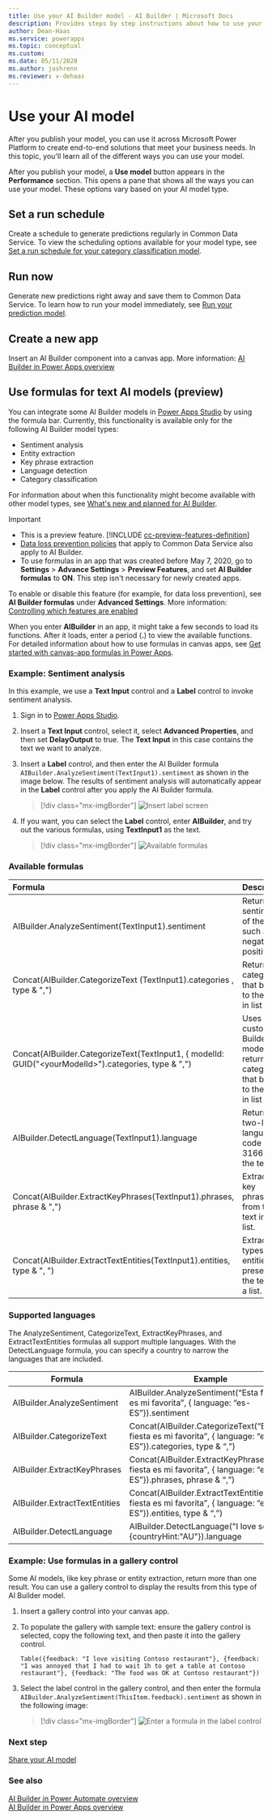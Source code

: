 ```yaml
---
title: Use your AI Builder model - AI Builder | Microsoft Docs
description: Provides steps by step instructions about how to use your model in AI Builder.
author: Dean-Haas
ms.service: powerapps
ms.topic: conceptual
ms.custom: 
ms.date: 05/11/2020
ms.author: joshrenn
ms.reviewer: v-dehaas
---
```


# Use your AI model

After you publish your model, you can use it across Microsoft Power Platform to create end-to-end solutions that meet your business needs. In this topic, you'll learn all of the different ways you can use your model.

After you publish your model, a **Use model** button appears in the **Performance** section. This opens a pane that shows all the ways you can use your model. These options vary based on your AI model type.

## Set a run schedule

Create a schedule to generate predictions regularly in Common Data Service. To view the scheduling options available for your model type, see [Set a run schedule for your category classification model](text-classification-model-use-tags.md#set-run-schedule-on-common-data-service).

## Run now

Generate new predictions right away and save them to Common Data Service. To learn how to run your model immediately<!--I couldn't find anything that talked about the **Run now** command for different model types.-->, see [Run your prediction model](prediction-use.md#prediction-run).<!--Edit okay? The original [link]() didn't seem to be right.-->

## Create a new app

Insert an AI Builder component into a canvas app. More information: [AI Builder in Power Apps overview](use-in-powerapps-overview.md)

<a name="use-formulas-for-text-ai-models"></a>

## Use formulas for text AI models (preview)

You can integrate some AI Builder models in [Power Apps Studio](https://create.powerapps.com) by using the formula bar. Currently, this functionality is available only for the following AI Builder model types:

* Sentiment analysis
* Entity extraction
* Key phrase extraction
* Language detection
* Category classification

For information about when this functionality might become available with other model types, see [What's new and planned for AI Builder](/power-platform-release-plan/2019wave2/ai-builder/planned-features).

 > [!IMPORTANT]
 >* This is a preview feature. [!INCLUDE [cc-preview-features-definition](includes/cc-preview-features-definition.md)]
 >* [Data loss prevention policies](/power-platform/admin/wp-data-loss-prevention) that apply to Common Data Service also apply to AI Builder.
 >* To use formulas in an app that was created before May 7, 2020, go to **Settings** > **Advance Settings** > **Preview Features**, and set **AI Builder formulas** to **ON**. This step isn't necessary for newly created apps.

To enable or disable this feature (for example, for data loss prevention), see **AI Builder formulas** under **Advanced Settings**. More information: [Controlling which features are enabled](/powerapps/maker/canvas-apps/working-with-experimental-preview#controlling-which-features-are-enabled)

When you enter **AIBuilder** in an app, it might take a few seconds to load its functions. After it loads, enter a period (**.**) to view the available functions. For detailed information about how to use formulas in canvas apps, see [Get started with canvas-app formulas in Power Apps](/powerapps/maker/canvas-apps/working-with-formulas).

### Example: Sentiment analysis

In this example, we use a **Text Input** control and a **Label** control to invoke sentiment analysis.

1. Sign in to [Power Apps Studio](https://create.powerapps.com).

1. Insert a **Text Input** control, select it, select **Advanced Properties**, and then set **DelayOutput** to true. The **Text Input** in this case contains the text we want to analyze.

1. Insert a **Label** control, and then enter the AI Builder formula `AIBuilder.AnalyzeSentiment(TextInput1).sentiment` as shown in the image below<!--We don't want the image to carry any information that isn't also available in text.-->. The results of sentiment analysis will automatically appear in the **Label** control after you apply the AI Builder formula.

    > [!div class="mx-imgBorder"]
    > ![Insert label screen](media/formula-insert-label.png "Insert label screen")

1. If you want, you can select the **Label** control, enter **AIBuilder**, and try out the various formulas, using **TextInput1** as the text.

    > [!div class="mx-imgBorder"]
    > ![Available formulas](media/formula-menu.png "Available formulas")

### Available formulas

|Formula|Description|
|:-----|:-----|
AIBuilder.AnalyzeSentiment(TextInput1).sentiment|Returns the sentiment of the text, such as negative or positive.
Concat(AIBuilder.CategorizeText (TextInput1).categories , type & ",")|Returns all categories that belong to the text, in list form.
Concat(AIBuilder.CategorizeText(TextInput1, { modelId: GUID("\<yourModelId\>").categories, type & ",")|Uses your custom AI Builder model to return all categories that belong to the text, in list form.
AIBuilder.DetectLanguage(TextInput1).language|Returns the two-letter language code (ISO 3166) of the text.
Concat(AIBuilder.ExtractKeyPhrases(TextInput1).phrases, phrase & ",")|Extracts all key phrases from the text into a list.
Concat(AIBuilder.ExtractTextEntities(TextInput1).entities, type & ", ")|Extracts the types of entities present in the text into a list.

### Supported languages

The AnalyzeSentiment, CategorizeText, ExtractKeyPhrases, and ExtractTextEntities formulas all support multiple languages. With the DetectLanguage formula, you can specify a country to narrow the languages that are included.

|     Formula                          |     Example                                                                                                                   |     Languages   |
|--------------------------------------|-------------------------------------------------------------------------------------------------------------------------------|------------------------------|
|     AIBuilder.AnalyzeSentiment       |     AIBuilder.AnalyzeSentiment(“Esta   fiesta es mi favorita”, { language: “es-ES”}).sentiment                                |     [Link](https://docs.microsoft.com/azure/cognitive-services/text-analytics/language-support?tabs=sentiment-analysis)                     |
|     AIBuilder.CategorizeText         |     Concat(AIBuilder.CategorizeText(“Esta   fiesta es mi favorita”, { language: “es-ES”}).categories, type & “,”)             |     [Link](https://docs.microsoft.com/ai-builder/prebuilt-category-classification#supported-data-format-and-languages)                     |
|     AIBuilder.ExtractKeyPhrases      |     Concat(AIBuilder.ExtractKeyPhrases(“Esta   fiesta es mi favorita”, { language: “es-ES”}).phrases, phrase & “,”)           |     [Link](https://docs.microsoft.com/azure/cognitive-services/text-analytics/language-support?tabs=key-phrase-extraction)                     |
|     AIBuilder.ExtractTextEntities    |     Concat(AIBuilder.ExtractTextEntities(“Esta   fiesta es mi favorita”, { language: “es-ES”}).entities, type & “,”)          |     [Link](https://docs.microsoft.com/ai-builder/prebuilt-entity-extraction#supported-data-format-and-languages)                     |
|     AIBuilder.DetectLanguage         |     AIBuilder.DetectLanguage("I   love seattle", {countryHint:"AU"}).language                                                 |     [Link](https://docs.microsoft.com/azure/cognitive-services/text-analytics/language-support?tabs=language-detection)                     |

### Example: Use formulas in a gallery control

Some AI models, like key phrase or entity extraction, return more than one result. You can use a gallery control to display the results from this type of AI Builder model.

1. Insert a gallery control into your canvas app.

1. To populate the gallery with sample text: ensure the gallery control is selected, copy the following text, and then paste it into the gallery control.

   ```
   Table({feedback: "I love visiting Contoso restaurant"}, {feedback: "I was annoyed that I had to wait 1h to get a table at Contoso restaurant"}, {feedback: "The food was OK at Contoso restaurant"})
   ```

1. Select the label control in the gallery control, and then enter the formula `AIBuilder.AnalyzeSentiment(ThisItem.feedback).sentiment` as shown in the following image:

    > [!div class="mx-imgBorder"]
    > ![Enter a formula in the label control](media/formula-select-control.png "Enter a formula in the label control")

### Next step

[Share your AI model](share-model.md)

### See also

[AI Builder in Power Automate overview](use-in-flow-overview.md) <br>
[AI Builder in Power Apps overview](use-in-powerapps-overview.md)
